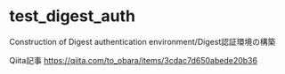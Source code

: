 # test_digest_auth
Construction of Digest authentication environment/Digest認証環境の構築

Qiita記事
https://qiita.com/to_obara/items/3cdac7d650abede20b36

